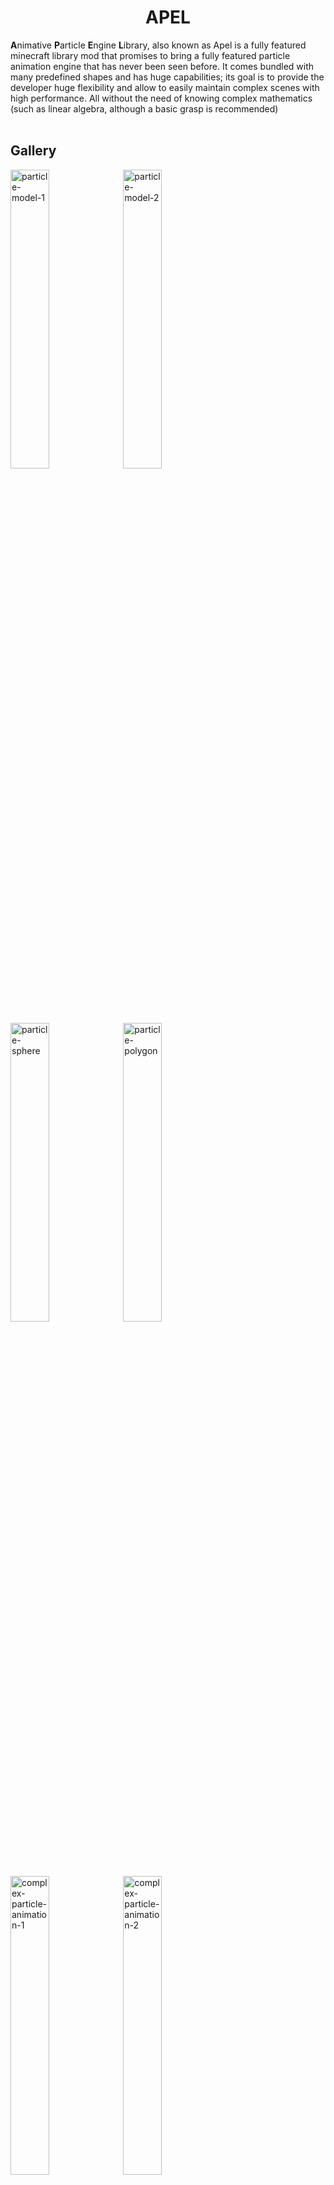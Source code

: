 # <center>APEL</center>
**A**nimative **P**article **E**ngine **L**ibrary, also known as Apel is a 
fully featured minecraft library mod that promises to bring a fully featured 
particle animation engine that has never been seen before. It comes bundled 
with many predefined shapes and has huge capabilities; its goal is to provide 
the developer huge flexibility and allow to easily maintain complex scenes with 
high performance.
All without the need of knowing complex mathematics (such as linear algebra, although a basic grasp is recommended)<br><br>

## Gallery
<img alt="particle-model-1" src="https://github.com/user-attachments/assets/49195959-652f-46aa-9927-935d5be57ef3" width="35%">
<img alt="particle-model-2" src="https://github.com/user-attachments/assets/1367705d-f1da-4dc9-ad05-62025d3f5fdb" width="35%">
<img alt="particle-sphere" src="https://github.com/user-attachments/assets/416022cc-8c0d-44ad-88e4-47e65a52e7cc" width="35%">
<img alt="particle-polygon" src="https://github.com/user-attachments/assets/79bff9eb-d081-4317-a13b-ebf53ad4cf2f" width="35%">
<img alt="complex-particle-animation-1" src="https://github.com/user-attachments/assets/d1fb4dfb-32fc-40af-9154-fef28f084098" width="35%">
<img alt="complex-particle-animation-2" src="https://github.com/user-attachments/assets/00453091-4a13-4bc3-9020-c2cde9141cbc" width="35%">

## Installion
This section is for the developers, for any normal people. Its as simple as downloading the mod and adding the jar file(not the sources) to your mods folder. For developers it has a bit more steps but its generally easy as well

1. Under the ``gradle.properties`` file. Add this line:
   ```java
   apel_version=0.1.5+1.21.8
   ```
2. On ``build.gradle`` file, under the **repositery**. Add these lines if you haven't installed any other dependency mods from modrinth:
   ```java
   repositories {
    // ...
      maven {
          url = "https://api.modrinth.com/maven"
      }
    }
   ```
3. On the same ``build.gradle`` file, finally we add these lines under the **dependencies**:
   ```java
   dependencies {
      // ...
      modImplementation "maven.modrinth:apel:${project.apel_version}"
      // ...
   }
4. Refresh gradle(in Intelleji IDEA, its pressing the gradle icon with a rotate sub-icon)
5. Try to either type ``Apel`` and let your IDE autocomplete it, or import ``net.mcbrincie.apel.Apel``. If all steps are done everything should work as expected

## Key Features
- **Particle Objects:** These are objects which render, they can be 2D, 3D shapes (such as a cube, circle, triangle) or 
even more complex ones like a cat or a dog (these aren't implemented to the library), they are classes that inherit 
from / extend the ``ParticleObject`` class, they also define a draw method which accepts the renderer, the current step 
the animator is in & the position to render at. 
This is where the render calculations happen to project the result onto the world; Particle objects can be used in 
multiple animators which is called **multi-instancing**. 
They can also define their own interceptors and attributes that can be modified by using the Interceptor API. 
Particle objects can also be rotated in 3D **<ins>which is measured in radians</ins>**. 
Unlike path animators they only use an "amount" of particles for the shape 
(Since the shape is not a complete but rather a dotted one, where each dot is a particle). 
When using the Interceptors API, you are in control of what data you want to give the user & what data can be modified. 
Interceptors are expressed as function that know have the data the object gave them and know which object they modify 
which means they themselves can tweak public params. Particle objects describe things in a high-level, since they are
shapes and have specific properties to them.


- **Path Animators:** These define the trajectory a particle object should follow. They are used to create detailed
and even procedural animations. When beginning the animation logic, the system uses the so-called rendering steps. These are
basically like frames from a video(or animation) in which they define certain changes. Particle objects are aware 
what step they are on (as mentioned in the inner workings of the drawing method).
Animators can play from the start to the end or some start & some end parts can be trimmed (just like how you do in videos). 
The problem with rendering steps is that they are constant and won't look pleasing on large distances which is why 
there are rendering intervals. They measure the distance per rendering step which allows for more consistent looking 
animations on larger distances (at the expense of performance. Since the server has to process more particles and calculations). 
They hold two methods, the first being ``convertStep`` which takes care of the conversation between the rendering interval 
and the amount and ``beginAnimation`` which is where the actual logic resides in, they should support trimming. When 
trimming happens at the start, all the calculations are done, but the particle object is not rendered, trimming on the end 
just breaks the loop. Path animators **MUST** allocate a sequence first (they can do only one) which is done by 
using ``allocateToScheduler`` and to then draw, the method ``handleDrawingStep`` should be used. Path animators 
come in a bundle with listeners which listen to three specific events which happen when the animator starts 
when it processes (each step it is called) and when the animator ends (either normally or abruptly)<br><br>

- **Renderers:** Renderers draw stuff in the world. They don't know which particle object calls the method but they know what to do
with the properties that the particle object gives them. They are described as a low-level system due to their simple nature of knowing
where and what to draw in the world. They have some methods for how to draw primitive shapes(defined by the library)<br>

## Getting Started
The first obvious thing is to create an ``ParticleObject``, pick your desired object to create and supply the params,
the second thing is creating the path animator object to use which will describe the motion of that object. And finally
use on the animator the ``beginAnimation`` and supply it with ``ApelRenderer.create(world)`` where world is the 
server world, now it should play entire animation!<br>

## Credits & Contributions
This project is founded & led by McBrincie212, contributions are welcome as long as they don't do anything shady such
as embedding malware, doing inappropriate things... 
After all, the project is meant to be improved & expanded upon with new ideas, 
new systems and more stuff that boost productivity and enhance the work experience
